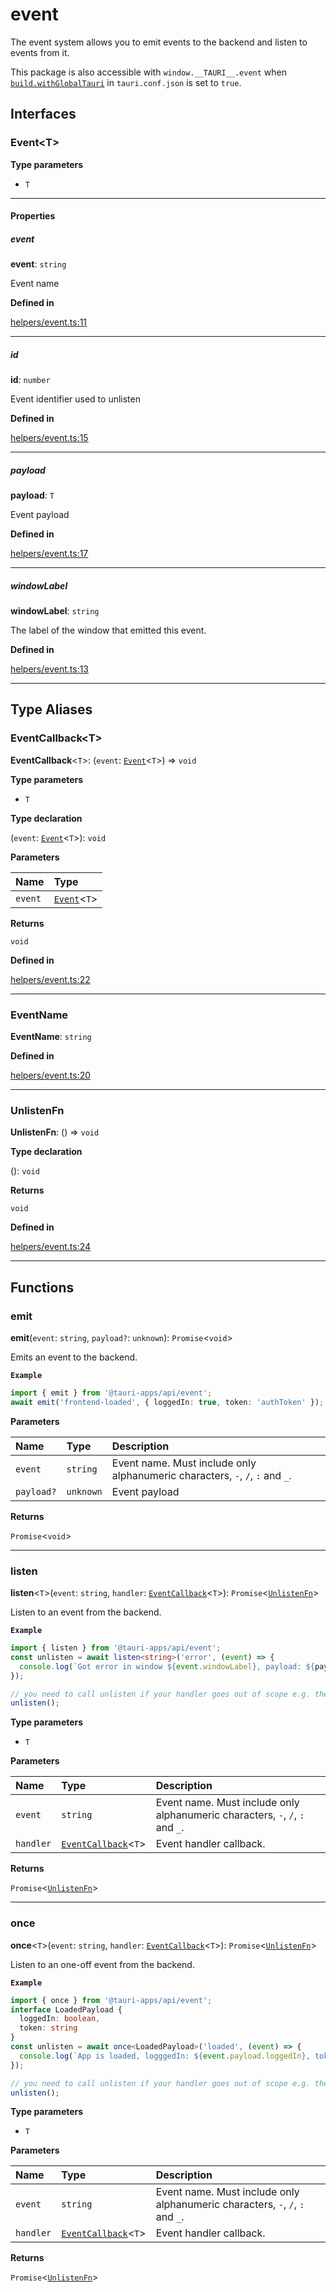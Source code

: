 # event

The event system allows you to emit events to the backend and listen to events from it.

This package is also accessible with `window.__TAURI__.event` when [`build.withGlobalTauri`](https://tauri.app/v1/api/config/#buildconfig.withglobaltauri) in `tauri.conf.json` is set to `true`.

## Interfaces

### Event<T\>

**Type parameters**

- `T`

---

#### Properties

##### event

 **event**: `string`

Event name

**Defined in** 

[helpers/event.ts:11](https://github.com/tauri-apps/tauri/blob/679abc6/tooling/api/src/helpers/event.ts#L11)

---

##### id

 **id**: `number`

Event identifier used to unlisten

**Defined in** 

[helpers/event.ts:15](https://github.com/tauri-apps/tauri/blob/679abc6/tooling/api/src/helpers/event.ts#L15)

---

##### payload

 **payload**: `T`

Event payload

**Defined in** 

[helpers/event.ts:17](https://github.com/tauri-apps/tauri/blob/679abc6/tooling/api/src/helpers/event.ts#L17)

---

##### windowLabel

 **windowLabel**: `string`

The label of the window that emitted this event.

**Defined in** 

[helpers/event.ts:13](https://github.com/tauri-apps/tauri/blob/679abc6/tooling/api/src/helpers/event.ts#L13)

---

## Type Aliases

### EventCallback<T\>

 **EventCallback**<`T`\>: (`event`: [`Event`](event.md#event)<`T`\>) => `void`

**Type parameters**

- `T`

**Type declaration**

(`event`: [`Event`](event.md#event)<`T`\>): `void`

**Parameters**

| Name | Type |
| :------ | :------ |
| `event` | [`Event`](event.md#event)<`T`\> |

**Returns**

`void`

**Defined in** 

[helpers/event.ts:22](https://github.com/tauri-apps/tauri/blob/679abc6/tooling/api/src/helpers/event.ts#L22)

---

### EventName

 **EventName**: `string`

**Defined in** 

[helpers/event.ts:20](https://github.com/tauri-apps/tauri/blob/679abc6/tooling/api/src/helpers/event.ts#L20)

---

### UnlistenFn

 **UnlistenFn**: () => `void`

**Type declaration**

(): `void`

**Returns**

`void`

**Defined in** 

[helpers/event.ts:24](https://github.com/tauri-apps/tauri/blob/679abc6/tooling/api/src/helpers/event.ts#L24)

---

## Functions

### emit

**emit**(`event`: `string`, `payload?`: `unknown`): `Promise`<`void`\>

Emits an event to the backend.

**`Example`**

```typescript
import { emit } from '@tauri-apps/api/event';
await emit('frontend-loaded', { loggedIn: true, token: 'authToken' });
```

**Parameters**

| Name | Type | Description |
| :------ | :------ | :------ |
| `event` | `string` | Event name. Must include only alphanumeric characters, `-`, `/`, `:` and `_`. |
| `payload?` | `unknown` | Event payload |

**Returns**

`Promise`<`void`\>

---

### listen

**listen**<`T`\>(`event`: `string`, `handler`: [`EventCallback`](event.md#eventcallback)<`T`\>): `Promise`<[`UnlistenFn`](event.md#unlistenfn)\>

Listen to an event from the backend.

**`Example`**

```typescript
import { listen } from '@tauri-apps/api/event';
const unlisten = await listen<string>('error', (event) => {
  console.log(`Got error in window ${event.windowLabel}, payload: ${payload}`);
});

// you need to call unlisten if your handler goes out of scope e.g. the component is unmounted
unlisten();
```

**Type parameters**

- `T`

**Parameters**

| Name | Type | Description |
| :------ | :------ | :------ |
| `event` | `string` | Event name. Must include only alphanumeric characters, `-`, `/`, `:` and `_`. |
| `handler` | [`EventCallback`](event.md#eventcallback)<`T`\> | Event handler callback. |

**Returns**

`Promise`<[`UnlistenFn`](event.md#unlistenfn)\>

---

### once

**once**<`T`\>(`event`: `string`, `handler`: [`EventCallback`](event.md#eventcallback)<`T`\>): `Promise`<[`UnlistenFn`](event.md#unlistenfn)\>

Listen to an one-off event from the backend.

**`Example`**

```typescript
import { once } from '@tauri-apps/api/event';
interface LoadedPayload {
  loggedIn: boolean,
  token: string
}
const unlisten = await once<LoadedPayload>('loaded', (event) => {
  console.log(`App is loaded, logggedIn: ${event.payload.loggedIn}, token: ${event.payload.token}`);
});

// you need to call unlisten if your handler goes out of scope e.g. the component is unmounted
unlisten();
```

**Type parameters**

- `T`

**Parameters**

| Name | Type | Description |
| :------ | :------ | :------ |
| `event` | `string` | Event name. Must include only alphanumeric characters, `-`, `/`, `:` and `_`. |
| `handler` | [`EventCallback`](event.md#eventcallback)<`T`\> | Event handler callback. |

**Returns**

`Promise`<[`UnlistenFn`](event.md#unlistenfn)\>
